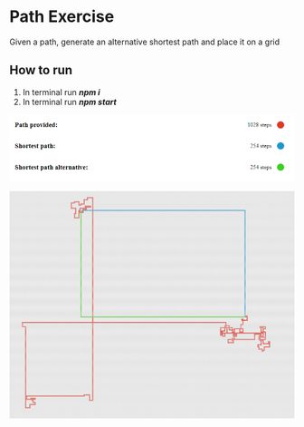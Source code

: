 # Path Exercise
 Given a path, generate an alternative shortest path and place it on a grid

## How to run
1. In terminal run _**npm i**_
2. In terminal run _**npm start**_

![img_1.png](img_1.png)

![img.png](img.png)
